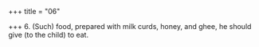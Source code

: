 +++
title = "06"

+++
6. (Such) food, prepared with milk curds, honey, and ghee, he should give (to the child) to eat.
